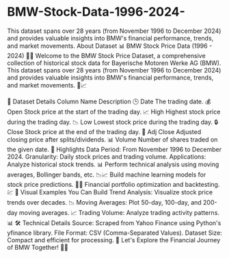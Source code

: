 # BMW-Stock-Data-1996-2024-
This dataset spans over 28 years (from November 1996 to December 2024) and provides valuable insights into BMW's financial performance, trends, and market movements.
About Dataset
📊 BMW Stock Price Data (1996 - 2024) 🚗💼
Welcome to the BMW Stock Price Dataset, a comprehensive collection of historical stock data for Bayerische Motoren Werke AG (BMW). This dataset spans over 28 years (from November 1996 to December 2024) and provides valuable insights into BMW's financial performance, trends, and market movements. 🏦📈

📂 Dataset Details
Column Name	Description
🕒 Date	The trading date.
💰 Open	Stock price at the start of the trading day.
📈 High	Highest stock price during the trading day.
📉 Low	Lowest stock price during the trading day.
🔒 Close	Stock price at the end of the trading day.
🎯 Adj Close	Adjusted closing price after splits/dividends.
📊 Volume	Number of shares traded on the given date.
🌟 Highlights
Data Period: From November 1996 to December 2024.
Granularity: Daily stock prices and trading volume.
Applications:
Analyze historical stock trends. 📊
Perform technical analysis using moving averages, Bollinger bands, etc. 📉📈
Build machine learning models for stock price predictions. 🤖💡
Financial portfolio optimization and backtesting. 💹
🎨 Visual Examples You Can Build
Trend Analysis: Visualize stock price trends over decades. 📉
Moving Averages: Plot 50-day, 100-day, and 200-day moving averages. 📈
Trading Volume: Analyze trading activity patterns. 📊
🛠️ Technical Details
Source: Scraped from Yahoo Finance using Python's yfinance library.
File Format: CSV (Comma-Separated Values).
Dataset Size: Compact and efficient for processing.
🚀 Let's Explore the Financial Journey of BMW Together! 💼💡
